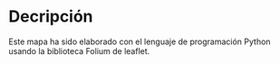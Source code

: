 # Decripción
Este mapa ha sido elaborado con el lenguaje de programación Python usando la biblioteca Folium de leaflet. 

